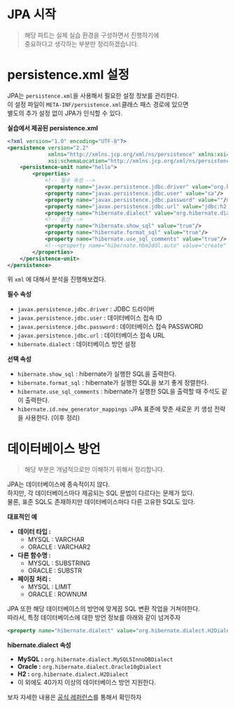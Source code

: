 # JPA 시작
> 해당 파트는 실제 실습 환경을 구성하면서 진행하기에   
> 중요하다고 생각하는 부분만 정리하겠습니다.  
    
# persistence.xml 설정    
JPA는 `persistence.xml`을 사용해서 필요한 설정 정보를 관리한다.     
이 설정 파일이 `META-INF/persistence.xml`클래스 패스 경로에 있으면    
별도의 추가 설정 없이 JPA가 인식할 수 있다.        

**실습에서 제공된 persistence.xml**
```xml   
<?xml version="1.0" encoding="UTF-8"?>
<persistence version="2.2"
             xmlns="http://xmlns.jcp.org/xml/ns/persistence" xmlns:xsi="http://www.w3.org/2001/XMLSchema-instance"
             xsi:schemaLocation="http://xmlns.jcp.org/xml/ns/persistence http://xmlns.jcp.org/xml/ns/persistence/persistence_2_2.xsd">
    <persistence-unit name="hello">
        <properties>
            <!-- 필수 속성 -->
            <property name="javax.persistence.jdbc.driver" value="org.h2.Driver"/>
            <property name="javax.persistence.jdbc.user" value="sa"/>
            <property name="javax.persistence.jdbc.password" value=""/>
            <property name="javax.persistence.jdbc.url" value="jdbc:h2:tcp://localhost/~/test"/>
            <property name="hibernate.dialect" value="org.hibernate.dialect.H2Dialect"/>
            <!-- 옵션 -->
            <property name="hibernate.show_sql" value="true"/>
            <property name="hibernate.format_sql" value="true"/>
            <property name="hibernate.use_sql_comments" value="true"/>
            <!--<property name="hibernate.hbm2ddl.auto" value="create" />-->
        </properties>
    </persistence-unit>
</persistence>
```
위 `xml` 에 대해서 분석을 진행해보겠다.   
   
**필수 속성**   
* `javax.persistence.jdbc.driver` : JDBC 드라이버 
* `javax.persistence.jdbc.user` : 데이터베이스 접속 ID 
* `javax.persistence.jdbc.password` : 데이터베이스 접속 PASSWORD
* `javax.persistence.jdbc.url` : 데이터베이스 접속 URL  
* `hibernate.dialect` : 데이터베이스 방언 설정 
      
**선택 속성**     
* `hibernate.show_sql` : hibernate가 실행한 SQL을 출력한다.    
* `hibernate.format_sql` : hibernate가 실행한 SQL을 보기 좋게 정렬한다.      
* `hibernate.use_sql_comments` : hibernate가 실행한 SQL을 출력할 때 주석도 같이 출력한다.      
* `hibernate.id.new_generator_mappings` :JPA 표준에 맞춘 새로운 키 생성 전략을 사용한다. (이후 정리)    

# 데이터베이스 방언 
> 해당 부분은 개념적으로만 이해하기 위해서 정리합니다.  
  
JPA는 데이터베이스에 종속적이지 않다.     
하지만, 각 데이터베이스마다 제공되는 SQL 문법이 다르다는 문제가 있다.      
물론, 표준 SQL도 존재하지만 데이터베이스마다 다른 고유한 SQL도 있다.  
 
**대표적인 예**  
* **데이터 타입 :**    
    * MYSQL : VARCHAR  
    * ORACLE : VARCHAR2   
* **다른 함수명 :**    
    * MYSQL : SUBSTRING   
    * ORACLE : SUBSTR     
* **페이징 처리 :**   
    * MYSQL : LIMIT
    * ORACLE : ROWNUM 
   
JPA 또한 해당 데이터베이스의 방언에 맞게끔 SQL 변환 작업을 거쳐야한다.        
따라서, 특정 데이터베이스에 대한 방언 정보를 아래와 같이 넘겨주자     
  
```xml
<property name="hibernate.dialect" value="org.hibernate.dialect.H2Dialect"/>
```  
     
**hibernate.dialect 속성**
* **MySQL :** `org.hibernate.dialect.MySQL5InnoDBDialect`
* **Oracle :** `org.hibernate.dialect.Oracle10gDialect`
* **H2 :** `org.hibernate.dialect.H2Dialect`    
* 이 외에도 40가지 이상의 데이터베이스 방언 지원한다.    

보자 자세한 내용은 [공식 레퍼런스](https://docs.jboss.org/hibernate/orm/3.5/javadocs/org/hibernate/dialect/package-summary.html)를 통해서 확인하자   





  

 

